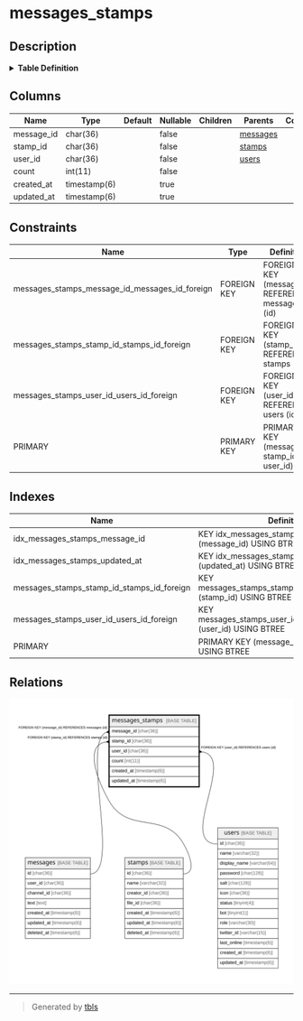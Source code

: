# messages_stamps

## Description

<details>
<summary><strong>Table Definition</strong></summary>

```sql
CREATE TABLE `messages_stamps` (
  `message_id` char(36) NOT NULL,
  `stamp_id` char(36) NOT NULL,
  `user_id` char(36) NOT NULL,
  `count` int(11) NOT NULL,
  `created_at` timestamp(6) NULL DEFAULT NULL,
  `updated_at` timestamp(6) NULL DEFAULT NULL,
  PRIMARY KEY (`message_id`,`stamp_id`,`user_id`),
  KEY `idx_messages_stamps_message_id` (`message_id`),
  KEY `idx_messages_stamps_updated_at` (`updated_at`),
  KEY `messages_stamps_stamp_id_stamps_id_foreign` (`stamp_id`),
  KEY `messages_stamps_user_id_users_id_foreign` (`user_id`),
  CONSTRAINT `messages_stamps_message_id_messages_id_foreign` FOREIGN KEY (`message_id`) REFERENCES `messages` (`id`) ON DELETE CASCADE ON UPDATE CASCADE,
  CONSTRAINT `messages_stamps_stamp_id_stamps_id_foreign` FOREIGN KEY (`stamp_id`) REFERENCES `stamps` (`id`) ON DELETE CASCADE ON UPDATE CASCADE,
  CONSTRAINT `messages_stamps_user_id_users_id_foreign` FOREIGN KEY (`user_id`) REFERENCES `users` (`id`) ON DELETE CASCADE ON UPDATE CASCADE
) ENGINE=InnoDB DEFAULT CHARSET=utf8mb4
```

</details>

## Columns

| Name | Type | Default | Nullable | Children | Parents | Comment |
| ---- | ---- | ------- | -------- | -------- | ------- | ------- |
| message_id | char(36) |  | false |  | [messages](messages.md) |  |
| stamp_id | char(36) |  | false |  | [stamps](stamps.md) |  |
| user_id | char(36) |  | false |  | [users](users.md) |  |
| count | int(11) |  | false |  |  |  |
| created_at | timestamp(6) |  | true |  |  |  |
| updated_at | timestamp(6) |  | true |  |  |  |

## Constraints

| Name | Type | Definition |
| ---- | ---- | ---------- |
| messages_stamps_message_id_messages_id_foreign | FOREIGN KEY | FOREIGN KEY (message_id) REFERENCES messages (id) |
| messages_stamps_stamp_id_stamps_id_foreign | FOREIGN KEY | FOREIGN KEY (stamp_id) REFERENCES stamps (id) |
| messages_stamps_user_id_users_id_foreign | FOREIGN KEY | FOREIGN KEY (user_id) REFERENCES users (id) |
| PRIMARY | PRIMARY KEY | PRIMARY KEY (message_id, stamp_id, user_id) |

## Indexes

| Name | Definition |
| ---- | ---------- |
| idx_messages_stamps_message_id | KEY idx_messages_stamps_message_id (message_id) USING BTREE |
| idx_messages_stamps_updated_at | KEY idx_messages_stamps_updated_at (updated_at) USING BTREE |
| messages_stamps_stamp_id_stamps_id_foreign | KEY messages_stamps_stamp_id_stamps_id_foreign (stamp_id) USING BTREE |
| messages_stamps_user_id_users_id_foreign | KEY messages_stamps_user_id_users_id_foreign (user_id) USING BTREE |
| PRIMARY | PRIMARY KEY (message_id, stamp_id, user_id) USING BTREE |

## Relations

![er](messages_stamps.svg)

---

> Generated by [tbls](https://github.com/k1LoW/tbls)
